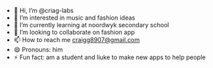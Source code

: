 - 👋 Hi, I’m @criag-labs
- 👀 I’m interested in music and fashion ideas
- 🌱 I’m currently learning at noordwyk secondary school
- 💞️ I’m looking to collaborate on fashion app
- 📫 How to reach me craigg8907@gmail.com
- 😄 Pronouns: him
- ⚡ Fun fact: am a student and liuke to make new apps to help people

<!---
criag-lab/criag-lab is a ✨ special ✨ repository because its `README.md` (this file) appears on your GitHub profile.
You can click the Preview link to take a look at your changes.
--->
